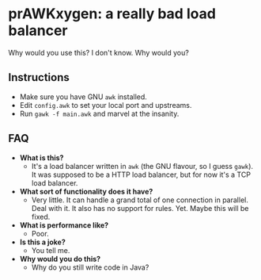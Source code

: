 # prAWKxygen: a really bad load balancer

Why would you use this? I don't know. Why would you?


## Instructions

- Make sure you have GNU `awk` installed.
- Edit `config.awk` to set your local port and upstreams.
- Run `gawk -f main.awk` and marvel at the insanity.

## FAQ

- **What is this?**
	- It's a load balancer written in `awk` (the GNU flavour, so I guess `gawk`). It was supposed to be a HTTP load balancer, but for now it's a TCP load balancer.
- **What sort of functionality does it have?**
	- Very little. It can handle a grand total of one connection in parallel. Deal with it. It also has no support for rules. Yet. Maybe this will be fixed.
- **What is performance like?**
	- Poor.
- **Is this a joke?**
	- You tell me.
- **Why would you do this?**
	- Why do you still write code in Java?
